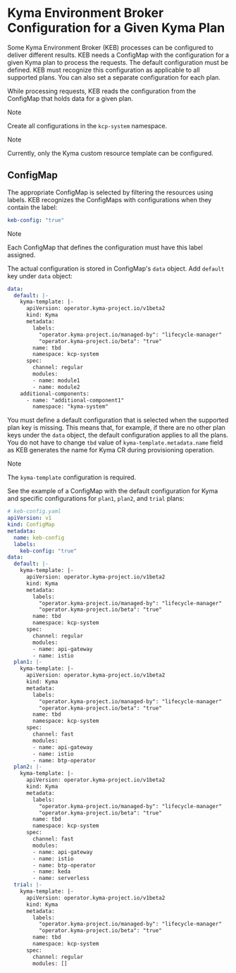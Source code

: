 # Kyma Environment Broker Configuration for a Given Kyma Plan

Some Kyma Environment Broker (KEB) processes can be configured to deliver different results. KEB needs a ConfigMap with the configuration for a given Kyma plan to process the requests. 
The default configuration must be defined. KEB must recognize this configuration as applicable to all supported plans. You can also set a separate configuration for each plan.
  
While processing requests, KEB reads the configuration from the ConfigMap that holds data for a given plan.
> [!NOTE] 
> Create all configurations in the `kcp-system` namespace.

> [!NOTE] 
> Currently, only the Kyma custom resource template can be configured.

## ConfigMap  

The appropriate ConfigMap is selected by filtering the resources using labels. KEB recognizes the ConfigMaps with configurations when they contain the label:

```yaml
keb-config: "true"
```

> [!NOTE] 
> Each ConfigMap that defines the configuration must have this label assigned.

The actual configuration is stored in ConfigMap's `data` object. Add `default` key under `data` object:

```yaml
data:
  default: |-
    kyma-template: |-
      apiVersion: operator.kyma-project.io/v1beta2
      kind: Kyma
      metadata:
        labels:
          "operator.kyma-project.io/managed-by": "lifecycle-manager"
          "operator.kyma-project.io/beta": "true"
        name: tbd
        namespace: kcp-system
      spec:
        channel: regular
        modules:
        - name: module1
        - name: module2
    additional-components:
      - name: "additional-component1"
        namespace: "kyma-system"
```

You must define a default configuration that is selected when the supported plan key is missing. This means that, for example, if there are no other plan keys under the `data` object, the default configuration applies to all the plans. You do not have to change `tbd` value of `kyma-template.metadata.name` field as KEB generates the name for Kyma CR during provisioning operation.

> [!NOTE]
> The `kyma-template` configuration is required.

See the example of a ConfigMap with the default configuration for Kyma and specific configurations for `plan1`, `plan2`, and `trial` plans:

```yaml
# keb-config.yaml
apiVersion: v1
kind: ConfigMap
metadata:
  name: keb-config
  labels:
    keb-config: "true"
data:
  default: |-
    kyma-template: |-
      apiVersion: operator.kyma-project.io/v1beta2
      kind: Kyma
      metadata:
        labels:
          "operator.kyma-project.io/managed-by": "lifecycle-manager"
          "operator.kyma-project.io/beta": "true"
        name: tbd
        namespace: kcp-system
      spec:
        channel: regular
        modules:
        - name: api-gateway
        - name: istio
  plan1: |-
    kyma-template: |-
      apiVersion: operator.kyma-project.io/v1beta2
      kind: Kyma
      metadata:
        labels:
          "operator.kyma-project.io/managed-by": "lifecycle-manager"
          "operator.kyma-project.io/beta": "true"
        name: tbd
        namespace: kcp-system
      spec:
        channel: fast
        modules:
        - name: api-gateway
        - name: istio
        - name: btp-operator
  plan2: |-
    kyma-template: |-
      apiVersion: operator.kyma-project.io/v1beta2
      kind: Kyma
      metadata:
        labels:
          "operator.kyma-project.io/managed-by": "lifecycle-manager"
          "operator.kyma-project.io/beta": "true"
        name: tbd
        namespace: kcp-system
      spec:
        channel: fast
        modules:
        - name: api-gateway
        - name: istio
        - name: btp-operator
        - name: keda
        - name: serverless
  trial: |-
    kyma-template: |-
      apiVersion: operator.kyma-project.io/v1beta2
      kind: Kyma
      metadata:
        labels:
          "operator.kyma-project.io/managed-by": "lifecycle-manager"
          "operator.kyma-project.io/beta": "true"
        name: tbd
        namespace: kcp-system
      spec:
        channel: regular
        modules: []
```
